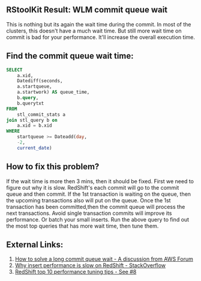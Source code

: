 ## RStoolKit Result: WLM commit queue wait

This is nothing but its again the wait time during the commit. In most of the clusters, this doesn't have a much wait time. But still more wait time on commit is bad for your performance. It'll increase the overall execution time.

## Find the commit queue wait time:

```sql
SELECT
	a.xid,
	Datediff(seconds,
	a.startqueue,
	a.startwork) AS queue_time,
	b.query,
	b.querytxt
FROM
	stl_commit_stats a
join stl_query b on
	a.xid = b.xid
WHERE
	startqueue >= Dateadd(day,
	-2,
	current_date)
```

## How to fix this problem?

If the wait time is more then 3 mins, then it should be fixed. First we need to figure out why it is slow. RedShift's each commit will go to the commit queue and then commit. If the 1st transaction is waiting on the queue, then the upcoming transactions also will put on the queue. Once the 1st transaction has been committed,then the commit queue will process the next transactions. Avoid single transaction commits will improve its performance. Or batch your small inserts. Run the above query to find out the most top queries that has more wait time, then tune them.

## External Links:

1. [How to solve a long commit queue wait - A discussion from AWS Forum](https://forums.aws.amazon.com/thread.jspa?threadID=226329)
2. [Why insert performance is slow on RedShift - StackOverflow](https://stackoverflow.com/questions/16485425/aws-redshift-jdbc-insert-performance) 
3. [RedShift top 10 performance tuning tips - See #8](https://aws.amazon.com/blogs/big-data/top-10-performance-tuning-techniques-for-amazon-redshift/)